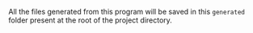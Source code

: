 All the files generated from this program will be saved in this `generated` folder present at the root of the project directory.
